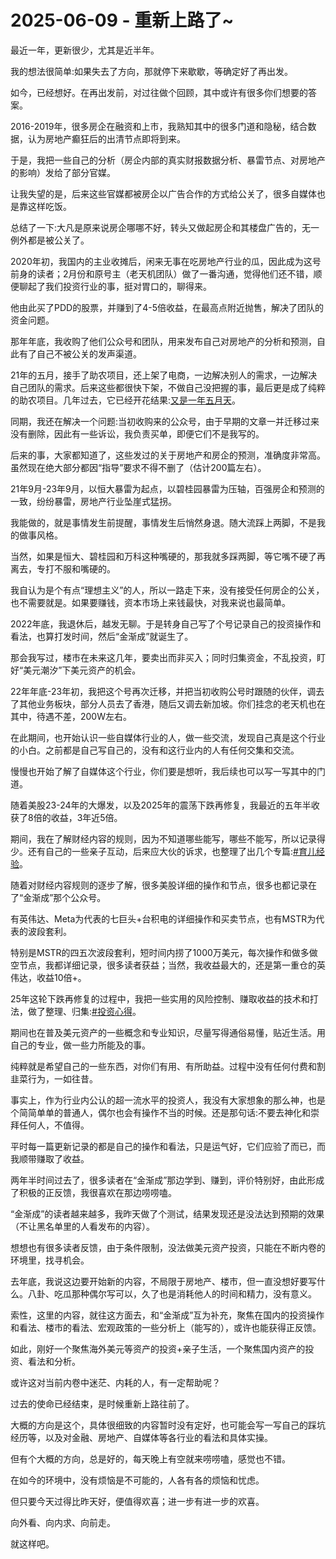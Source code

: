 # 2025-06-09 - 重新上路了~

最近一年，更新很少，尤其是近半年。

我的想法很简单:如果失去了方向，那就停下来歇歇，等确定好了再出发。

如今，已经想好。在再出发前，对过往做个回顾，其中或许有很多你们想要的答案。

2016-2019年，很多房企在融资和上市，我熟知其中的很多门道和隐秘，结合数据，认为房地产癫狂后的出清节点即将到来。

于是，我把一些自己的分析（房企内部的真实财报数据分析、暴雷节点、对房地产的影响）发给了部分官媒。

让我失望的是，后来这些官媒都被房企以广告合作的方式给公关了，很多自媒体也是靠这样吃饭。

总结了一下:大凡是原来说房企哪哪不好，转头又做起房企和其楼盘广告的，无一例外都是被公关了。

2020年初，我国内的主业收摊后，闲来无事在吃房地产行业的瓜，因此成为这号前身的读者；2月份和原号主（老天机团队）做了一番沟通，觉得他们还不错，顺便聊起了我们投资行业的事，挺对胃口的，聊得来。

他由此买了PDD的股票，并赚到了4-5倍收益，在最高点附近抛售，解决了团队的资金问题。

那年年底，我收购了他们公众号和团队，用来发布自己对房地产的分析和预测，自此有了自己不被公关的发声渠道。

21年的五月，接手了助农项目，还上架了电商，一边解决别人的需求，一边解决自己团队的需求。后来这些都很快下架，不做自己没把握的事，最后更是成了纯粹的助农项目。几年过去，它已经开花结果:[又是一年五月天](https://mp.weixin.qq.com/s?__biz=Mzg2MTg2OTYzNQ==&mid=2247484333&idx=1&sn=8567976900ce5725ee9d66f9eb6a756e&scene=21#wechat_redirect)。

同期，我还在解决一个问题:当初收购来的公众号，由于早期的文章一并迁移过来没有删除，因此有一些诉讼，我负责买单，即便它们不是我写的。

后来的事，大家都知道了，这些发过的关于房地产和房企的预测，准确度非常高。虽然现在绝大部分都因“指导”要求不得不删了（估计200篇左右）。

21年9月-23年9月，以恒大暴雷为起点，以碧桂园暴雷为压轴，百强房企和预测的一致，纷纷暴雷，房地产行业坠崖式猛拐。

我能做的，就是事情发生前提醒，事情发生后悄然身退。随大流踩上两脚，不是我的做事风格。

当然，如果是恒大、碧桂园和万科这种嘴硬的，那我就多踩两脚，等它嘴不硬了再离去，专打不服和嘴硬的。

我自认为是个有点“理想主义”的人，所以一路走下来，没有接受任何房企的公关，也不需要就是。如果要赚钱，资本市场上来钱最快，对我来说也最简单。

2022年底，我退休后，越发无聊。于是转身自己写了个号记录自己的投资操作和看法，也算打发时间，然后“金渐成”就诞生了。

那会我写过，楼市在未来这几年，要卖出而非买入；同时归集资金，不乱投资，盯好“美元潮汐”下美元资产的机会。

22年年底-23年初，我把这个号再次迁移，并把当初收购公号时跟随的伙伴，调去了其他业务板块，部分人员去了香港，随后又调去新加坡。你们挂念的老天机也在其中，待遇不差，200W左右。

在此期间，也开始认识一些自媒体行业的人，做一些交流，发现自己真是这个行业的小白。之前都是自己写自己的，没有和这行业内的人有任何交集和交流。

慢慢也开始了解了自媒体这个行业，你们要是想听，我后续也可以写一写其中的门道。

随着美股23-24年的大爆发，以及2025年的震荡下跌再修复，我最近的五年半收获了8倍的收益，3年近5倍。

期间，我在了解财经内容的规则，因为不知道哪些能写，哪些不能写，所以记录得少。还有自己的一些亲子互动，后来应大伙的诉求，也整理了出几个专篇:[#育儿经验](https://mp.weixin.qq.com/mp/appmsgalbum?__biz=Mzg2NTkwNTM4MA==&action=getalbum&album_id=3932943505567170582&scene=126#wechat_redirect)。

随着对财经内容规则的逐步了解，很多美股详细的操作和节点，很多也都记录在了“金渐成”那个公众号。

有英伟达、Meta为代表的七巨头+台积电的详细操作和买卖节点，也有MSTR为代表的波段套利。

特别是MSTR的四五次波段套利，短时间内捞了1000万美元，每次操作和做多做空节点，我都详细记录，很多读者获益；当然，我收益最大的，还是第一重仓的英伟达，收益10倍+。

25年这轮下跌再修复的过程中，我把一些实用的风险控制、赚取收益的技术和打法，做了整理、归集:[#投资心得](https://mp.weixin.qq.com/mp/appmsgalbum?__biz=Mzg2NTkwNTM4MA==&action=getalbum&album_id=3896708264536227856&scene=126#wechat_redirect)。

期间也在普及美元资产的一些概念和专业知识，尽量写得通俗易懂，贴近生活。用自己的专业，做一些力所能及的事。

纯粹就是希望自己的一些东西，对你们有用、有所助益。过程中没有任何付费和割韭菜行为，一如往昔。

事实上，作为行业内公认的超一流水平的投资人，我没有大家想象的那么神，也是个简简单单的普通人，偶尔也会有操作不当的时候。还是那句话:不要去神化和崇拜任何人，不值得。

平时每一篇更新记录的都是自己的操作和看法，只是运气好，它们应验了而已，而我顺带赚取了收益。

两年半时间过去了，很多读者在“金渐成”那边学到、赚到，评价特别好，由此形成了积极的正反馈，我很喜欢在那边唠唠嗑。

“金渐成”的读者越来越多，我昨天做了个测试，结果发现还是没法达到预期的效果（不让黑名单里的人看发布的内容）。

想想也有很多读者反馈，由于条件限制，没法做美元资产投资，只能在不断内卷的环境里，找寻机会。

去年底，我说这边要开始新的内容，不局限于房地产、楼市，但一直没想好要写什么。八卦、吃瓜那种偶尔写可以，久了也是消耗他人的时间和精力，没有意义。

索性，这里的内容，就往这方面去，和“金渐成”互为补充，聚焦在国内的投资操作和看法、楼市的看法、宏观政策的一些分析上（能写的），或许也能获得正反馈。

如此，刚好一个聚焦海外美元等资产的投资+亲子生活，一个聚焦国内资产的投资、看法和分析。

或许这对当前内卷中迷茫、内耗的人，有一定帮助呢？

过去的使命已经结束，是时候重新上路往前了。

大概的方向是这个，具体很细致的内容暂时没有定好，也可能会写一写自己的踩坑经历等，以及对金融、房地产、自媒体等各行业的看法和具体实操。

但有个大概的方向，总是好的，每天晚上有空就来唠唠嗑，感觉也不错。

在如今的环境中，没有烦恼是不可能的，人各有各的烦恼和忧虑。

但只要今天过得比昨天好，便值得欢喜；进一步有进一步的欢喜。

向外看、向内求、向前走。

就这样吧。